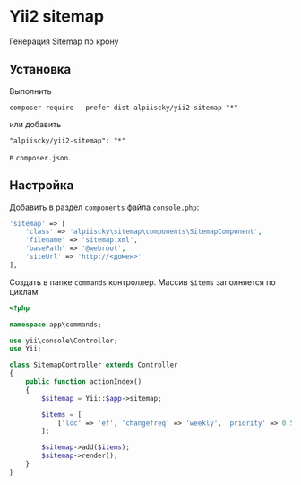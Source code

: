 Yii2 sitemap
============
Генерация Sitemap по крону

Установка
------------

Выполнить
```
composer require --prefer-dist alpiiscky/yii2-sitemap "*"
```

или добавить

```
"alpiiscky/yii2-sitemap": "*"
```

в `composer.json`.


Настройка
-----

Добавить в раздел `components` файла `console.php`:

```php
'sitemap' => [
    'class' => 'alpiiscky\sitemap\components\SitemapComponent',
    'filename' => 'sitemap.xml',
    'basePath' => '@webroot',
    'siteUrl' => 'http://<домен>'
],
```

Создать в папке `commands` контроллер. Массив `$items` заполняется по циклам
```php
<?php

namespace app\commands;

use yii\console\Controller;
use Yii;

class SitemapController extends Controller
{
    public function actionIndex()
    {
        $sitemap = Yii::$app->sitemap;

        $items = [
            ['loc' => 'ef', 'changefreq' => 'weekly', 'priority' => 0.5],
        ];

        $sitemap->add($items);
        $sitemap->render();
    }
}
```